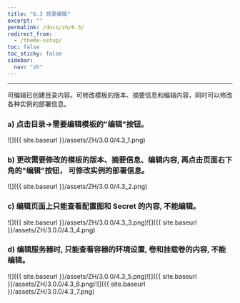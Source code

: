 ```yaml
---
title: "6.3 目录编辑"
excerpt: ""
permalink: /docs/zh/6.3/
redirect_from:
  - /theme-setup/
toc: false
toc_sticky: false
sidebar:
  nav: "zh"
---
```


---
可编辑已创建目录内容。可修改模板的版本、摘要信息和编辑内容，同时可以修改各种实例的部署信息。

### a\) 点击目录→需要编辑模板的"编辑"按钮。
![]({{ site.baseurl }}/assets/ZH/3.0.0/4.3_1.png)

### b\) 更改需要修改的模板的版本、摘要信息、编辑内容, 再点击页面右下角的"编辑"按钮， 可修改实例的部署信息。
![]({{ site.baseurl }}/assets/ZH/3.0.0/4.3_2.png)

### c\) 编辑页面上只能查看配置图和 Secret 的内容, 不能编辑。
![]({{ site.baseurl }}/assets/ZH/3.0.0/4.3_3.png)![]({{ site.baseurl }}/assets/ZH/3.0.0/4.3_4.png)

### d\) 编辑服务器时, 只能查看容器的环境设置, 卷和挂载卷的内容, 不能编辑。
![]({{ site.baseurl }}/assets/ZH/3.0.0/4.3_5.png)![]({{ site.baseurl }}/assets/ZH/3.0.0/4.3_6.png)![]({{ site.baseurl }}/assets/ZH/3.0.0/4.3_7.png)

